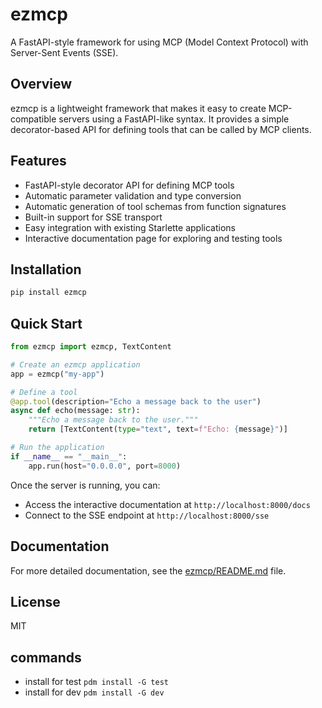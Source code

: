 # ezmcp

A FastAPI-style framework for using MCP (Model Context Protocol) with Server-Sent Events (SSE).

## Overview

ezmcp is a lightweight framework that makes it easy to create MCP-compatible servers using a FastAPI-like syntax. It provides a simple decorator-based API for defining tools that can be called by MCP clients.

## Features

- FastAPI-style decorator API for defining MCP tools
- Automatic parameter validation and type conversion
- Automatic generation of tool schemas from function signatures
- Built-in support for SSE transport
- Easy integration with existing Starlette applications
- Interactive documentation page for exploring and testing tools

## Installation

```bash
pip install ezmcp
```

## Quick Start

```python
from ezmcp import ezmcp, TextContent

# Create an ezmcp application
app = ezmcp("my-app")

# Define a tool
@app.tool(description="Echo a message back to the user")
async def echo(message: str):
    """Echo a message back to the user."""
    return [TextContent(type="text", text=f"Echo: {message}")]

# Run the application
if __name__ == "__main__":
    app.run(host="0.0.0.0", port=8000)
```

Once the server is running, you can:
- Access the interactive documentation at `http://localhost:8000/docs`
- Connect to the SSE endpoint at `http://localhost:8000/sse`

## Documentation

For more detailed documentation, see the [ezmcp/README.md](ezmcp/README.md) file.

## License

MIT

## commands

- install for test `pdm install -G test`
- install for dev `pdm install -G dev`
